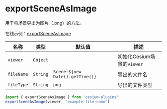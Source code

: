 # exportSceneAsImage

用于将场景导出为图片（.png）的方法。

在线示例：[exportSceneAsImage](https://syzdev.cn/cesium-plugins/example/exportSceneAsImage.html)

| 名称         | 类型       | 默认值                             | 描述                   |
| ---------- | -------- | ------------------------------- | -------------------- |
| `viewer`   | `Object` |                                 | 初始化Cesium场景的`viewer` |
| `fileName` | `String` | `Scene-${new Date().getTime()}` | 导出的文件名               |
| `fileType` | `String` | `png` | 导出的文件类型               |

```javascript
import { exportSceneAsImage } from 'cesium-plugins'
exportSceneAsImage(viewer, 'example-file-name')
```